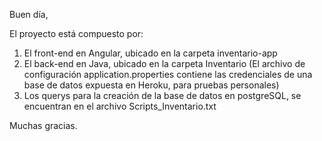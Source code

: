Buen día,

El proyecto está compuesto por:

1. El front-end en Angular, ubicado en la carpeta inventario-app
2. El back-end en Java, ubicado en la carpeta Inventario (El archivo de configuración application.properties contiene las credenciales de una base de datos expuesta en Heroku, para pruebas personales)
3. Los querys para la creación de la base de datos en postgreSQL, se encuentran en el archivo Scripts_Inventario.txt

Muchas gracias.
